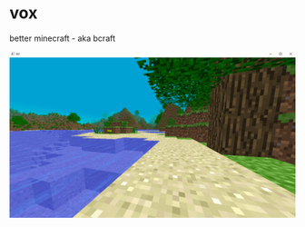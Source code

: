 # vox
better minecraft - aka bcraft

![alt text](https://github.com/J0NY97/vox/blob/master/Untitled.PNG?raw=true)
